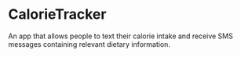# CalorieTracker
An app that allows people to text their calorie intake and receive SMS messages containing relevant dietary information.
